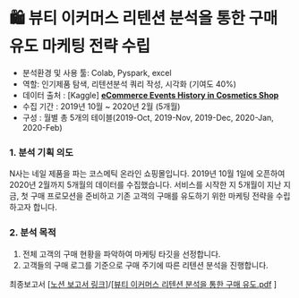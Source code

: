 # 🛍️ 뷰티 이커머스 리텐션 분석을 통한 구매 유도 마케팅 전략 수립
- 분석환경 및 사용 툴: Colab, Pyspark, excel
- 역할: 인기제품 탐색, 리텐션분석 쿼리 작성, 시각화 (기여도 40%)
- 데이터 출처 : [Kaggle] [****eCommerce Events History in Cosmetics Shop****](https://www.kaggle.com/datasets/mkechinov/ecommerce-events-history-in-cosmetics-shop)
- 수집 기간 : 2019년 10월 ~ 2020년 2월 (5개월)
- 구성 : 월별 총 5개의 테이블(2019-Oct, 2019-Nov, 2019-Dec, 2020-Jan, 2020-Feb)

### 1. **분석 기획 의도**
 N사는 네일 제품을 파는 코스메틱 온라인 쇼핑몰입니다. 2019년 10월 1일에 오픈하여 2020년 2월까지 5개월의 데이터를 수집했습니다. 서비스를 시작한 지 5개월이 지난 지금, 첫 구매 프로모션을 준비하고 기존 고객의 구매를 유도하기 위한 마케팅 전략을 수립하고자 합니다. 

### 2. 분석 목적

1. 전체 고객의 구매 현황을 파악하여 마케팅 타깃을 선정합니다.
2. 고객들의 구매 로그를 기준으로 구매 주기에 따른 리텐션 분석을 진행합니다.
  
최종보고서 
[[노션 보고서 링크](https://www.notion.so/s-Portfolio-a1cfb21801e94a638b1614be7ad89487?p=c73f7ac7ea83424f8c1d0693da143567&pm=s)]/[[뷰티 이커머스 리텐션 분석을 통한 구매 유도.pdf](https://github.com/KYK0328/ecommerce/files/12911447/default.pdf)
]
